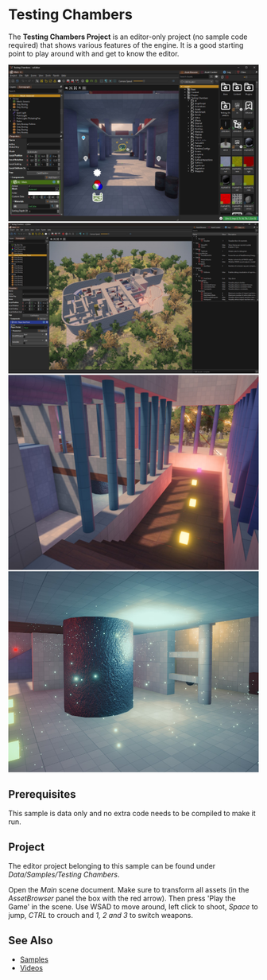# Testing Chambers

The **Testing Chambers Project** is an editor-only project (no sample code required) that shows various features of the engine. It is a good starting point to play around with and get to know the editor.

![Testing Chamber](media/tc0.jpg)
![Testing Chamber](media/tc1.jpg)
![Testing Chamber](media/tc2.jpg)
![Testing Chamber](media/tc3.jpg)

## Prerequisites

This sample is data only and no extra code needs to be compiled to make it run.

## Project

The editor project belonging to this sample can be found under *Data/Samples/Testing Chambers*.

Open the *Main* scene document. Make sure to transform all assets (in the *AssetBrowser* panel the box with the red arrow). Then press 'Play the Game' in the scene. Use WSAD to move around, left click to shoot, *Space* to jump, *CTRL* to crouch and *1, 2 and 3* to switch weapons.

## See Also

* [Samples](samples-overview.md)
* [Videos](../getting-started/videos.md)